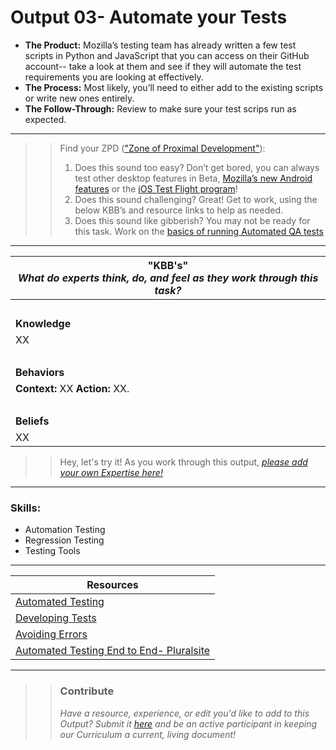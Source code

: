 # Output 03- Automate your Tests

- **The Product:** Mozilla’s testing team has already written a few test scripts in Python and JavaScript that you can access on their GitHub account-- take a look at them and see if they will automate the test requirements you are looking at effectively.  <br>
- **The Process:** Most likely, you’ll need to either add to the existing scripts or write new ones entirely.  <br>
- **The Follow-Through:** Review to make sure your test scrips run as expected. 

-----------------------------------------------------------
>> Find your ZPD (["Zone of Proximal Development"](https://en.wikipedia.org/wiki/Zone_of_proximal_development)): 
>> 
>> 1. Does this sound too easy?  Don’t get bored, you can always test other desktop features in Beta, [Mozilla’s new Android features](https://www.mozilla.org/en-US/firefox/channel/android/) or the [iOS Test Flight program](https://www.mozilla.org/en-US/firefox/channel/android/)!
>> 2. Does this sound challenging? Great! Get to work, using the below KBB’s and resource links to help as needed. 
>>  3. Does this sound like gibberish? You may not be ready for this task. Work on the [basics of running Automated QA tests](https://developer.mozilla.org/en-US/docs/Mozilla/QA/Running_Web_QA_automated_tests)


----------------------------------------------------------------

| **"KBB's"** <br> _What do experts think, do, and feel as they work through this task?_|
|----------|
| </br>| 
| **Knowledge**	| 
| XX	|  
| </br> | 
| **Behaviors** 	| 
|  **Context:** XX **Action:** XX.  	|  
| </br> | 
| **Beliefs**	| 
| XX  |  

>> Hey, let's try it! As you work through this output, *[please add your own Expertise here!](https://docs.google.com/a/andela.com/forms/d/e/1FAIpQLSeiwit-7JW3UScG9ItDX9DUZZnlCwdpo7aWruahsPKNJ_6JOA/viewform?usp=sf_link)*
------
### Skills: 
* Automation Testing
* Regression Testing
* Testing Tools 



------


| Resources|       	
|----------|
| [Automated Testing](https://developer.mozilla.org/en-US/docs/Mozilla/QA/Automated_testing)|
| [Developing Tests](https://developer.mozilla.org/en-US/docs/Mozilla/QA/Developing_tests)|
| [Avoiding Errors](https://developer.mozilla.org/en-US/docs/Mozilla/QA/Avoiding_intermittent_oranges)|
| [Automated Testing End to End- Pluralsite](https://app.pluralsight.com/library/courses/automated-testing-end-to-end/table-of-contents)|

---- 

>> ### Contribute
>> _Have a resource, experience, or edit you'd like to add to this Output? Submit it [here](https://docs.google.com/a/andela.com/forms/d/e/1FAIpQLSeiwit-7JW3UScG9ItDX9DUZZnlCwdpo7aWruahsPKNJ_6JOA/viewform?usp=sf_link) and be an active participant in keeping our Curriculum a current, living document!_

